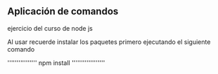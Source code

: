 ## Aplicación de comandos 
ejercicio del curso de node js 


Al usar recuerde instalar los paquetes primero ejecutando el siguiente comando 

''''''''''''''''
npm install
''''''''''''''''''